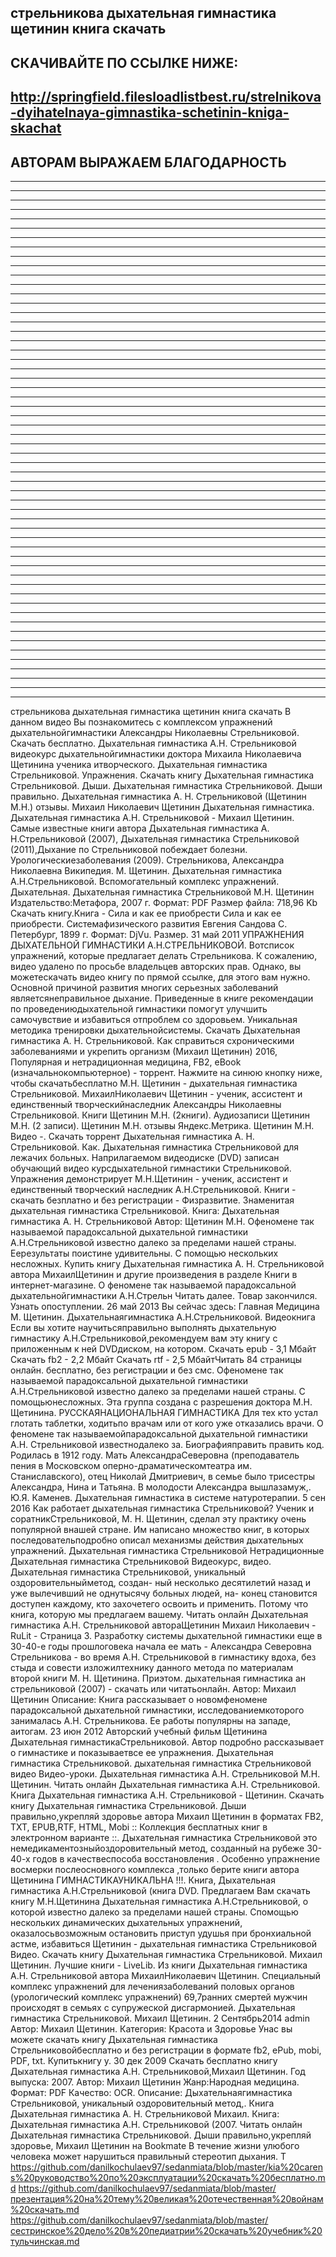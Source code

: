 стрельникова дыхательная гимнастика щетинин книга скачать
--------------------------------------------------
СКАЧИВАЙТЕ ПО ССЫЛКЕ НИЖЕ:
--------------------------------------------------
http://springfield.filesloadlistbest.ru/strelnikova-dyihatelnaya-gimnastika-schetinin-kniga-skachat
--------------------------------------------------
АВТОРАМ ВЫРАЖАЕМ БЛАГОДАРНОСТЬ
--------------------------------------------------
--------------------------------------------------
--------------------------------------------------
--------------------------------------------------
--------------------------------------------------
--------------------------------------------------
--------------------------------------------------
--------------------------------------------------
--------------------------------------------------
--------------------------------------------------
--------------------------------------------------
--------------------------------------------------
--------------------------------------------------
--------------------------------------------------
--------------------------------------------------
--------------------------------------------------
--------------------------------------------------
--------------------------------------------------
--------------------------------------------------
--------------------------------------------------
--------------------------------------------------
--------------------------------------------------
--------------------------------------------------
--------------------------------------------------
--------------------------------------------------
--------------------------------------------------
--------------------------------------------------
--------------------------------------------------
--------------------------------------------------
--------------------------------------------------
--------------------------------------------------
--------------------------------------------------
--------------------------------------------------
--------------------------------------------------
--------------------------------------------------
--------------------------------------------------
--------------------------------------------------
--------------------------------------------------
--------------------------------------------------
--------------------------------------------------
--------------------------------------------------
--------------------------------------------------
--------------------------------------------------
--------------------------------------------------
--------------------------------------------------
--------------------------------------------------
--------------------------------------------------
--------------------------------------------------
--------------------------------------------------
--------------------------------------------------
--------------------------------------------------
--------------------------------------------------
--------------------------------------------------
--------------------------------------------------
--------------------------------------------------
--------------------------------------------------
--------------------------------------------------
стрельникова дыхательная гимнастика щетинин книга скачать В данном видео Вы познакомитесь с комплексом упражнений дыхательнойгимнастики Александры Николаевны Стрельниковой. Скачать бесплатно. Дыхательная гимнастика А.Н. Стрельниковой  видеокурс дыхательнойгимнастики доктора Михаила Николаевича Щетинина  ученика итворческого. Дыхательная гимнастика Стрельниковой. Упражнения. Скачать книгу Дыхательная гимнастика Стрельниковой. Дыши. Дыхательная гимнастика Стрельниковой. Дыши правильно. Дыхательная гимнастика А. Н. Стрельниковой (Щетинин М.Н.) отзывы. Михаил Николаевич Щетинин Дыхательная гимнастика. Дыхательная гимнастика А.Н. Стрельниковой - Михаил Щетинин. Самые известные книги автора Дыхательная гимнастика А. Н.Стрельниковой (2007), Дыхательная гимнастика Стрельниковой (2011),Дыхание по Стрельниковой побеждает болезни. Урологическиезаболевания (2009). Стрельникова, Александра Николаевна  Википедия. М. Щетинин. Дыхательная гимнастика А.Н.Стрельниковой. Вспомогательный комплекс упражнений. Дыхательная. Дыхательная гимнастика Стрельниковой М.Н. Щетинин Издательство:Метафора, 2007 г. Формат: PDF Размер файла: 718,96 Kb Скачать книгу.Книга - Сила и как ее приобрести Сила и как ее приобрести. Системафизического развития Евгения Сандова С.  Петербург, 1899 г. Формат: DjVu. Размер. 31 май 2011  УПРАЖНЕНИЯ ДЫХАТЕЛЬНОЙ ГИМНАСТИКИ А.Н.СТРЕЛЬНИКОВОЙ. Вотсписок упражнений, которые предлагает делать Стрельникова. К сожалению, видео удалено по просьбе владельцев авторских прав. Однако, вы можетескачать видео книгу по прямой ссылке, для этого вам нужно. Основной причиной развития многих серьезных заболеваний являетсянеправильное дыхание. Приведенные в книге рекомендации по проведениюдыхательной гимнастики помогут улyчшить самочувствие и избавиться отпроблем со здоровьем. Уникальная методика тренировки дыхательнойсистемы. Скачать Дыхательная гимнастика А. Н. Стрельниковой. Как справиться схроническими заболеваниями и укрепить организм (Михаил Щетинин)  2016, Популярная и нетрадиционная медицина, FB2, eBook (изначальнокомпьютерное) - торрент. Нажмите на синюю кнопку ниже, чтобы скачатьбесплатно
М.Н. Щетинин - дыхательная гимнастика Стрельниковой. МихаилНиколаевич Щетинин - ученик, ассистент и единственный творческийнаследник Александры Николаевны Стрельниковой. Книги Щетинин М.Н. (2книги). Аудиозаписи Щетинин М.Н. (2 записи). Щетинин М.Н. отзывы  Яндекс.Метрика. Щетинин М.Н.  Видео -. Скачать торрент Дыхательная гимнастика А. Н. Стрельниковой. Как. Дыхательная гимнастика Стрельниковой для лежачих больных. Наприлагаемом видеодиске (DVD) записан обучающий видео курсдыхательной гимнастики Стрельниковой. Упражнения демонстрирует М.Н.Щетинин - ученик, ассистент и единственный творческий наследник А.Н.Стрельниковой. Книги - скачать безплатно и без регистрации - Физразвитие. Знаменитая дыхательная гимнастика Стрельниковой. Книга: Дыхательная гимнастика А. Н. Стрельниковой Автор: Щетинин М.Н. Офеномене так называемой парадоксальной дыхательной гимнастики А.Н.Стрельниковой известно далеко за пределами нашей страны. Еерезультаты поистине удивительны. С помощью нескольких несложных. Купить книгу Дыхательная гимнастика А. Н. Стрельниковой автора МихаилЩетинин и другие произведения в разделе Книги в интернет-магазине.  О феномене так называемой парадоксальной дыхательнойгимнастики А.Н.Стрельн Читать далее. Товар закончился. Узнать опоступлении. 26 май 2013  Вы сейчас здесь: Главная  Медицина  М. Щетинин. Дыхательнаягимнастика А.Н.Стрельниковой. Видеокнига  Если вы хотите научитьсяправильно выполнять дыхательную гимнастику А.Н.Стрельниковой,рекомендуем вам эту книгу с приложенным к ней DVDдиском, на котором. Cкачать epub - 3,1 Мбайт Cкачать fb2 - 2,2 Мбайт Cкачать rtf - 2,5 МбайтЧитать 84 страницы онлайн. бесплатно, без регистрации и без смс. Офеномене так называемой парадоксальной дыхательной гимнастики А.Н.Стрельниковой известно далеко за пределами нашей страны. С помощьюнесложных. Эта группа создана с разрешения доктора М.Н. Щетинина. РУССКАЯНАЦИОНАЛЬНАЯ ГИМНАСТИКА Для тех кто устал глотать таблетки, ходитьпо врачам или от кого уже отказались врачи. О феномене так называемойпарадоксальной дыхательной гимнастики А.Н. Стрельниковой известнодалеко за. Биографияправить  править код. Родилась в 1912 году. Мать  АлександраСеверовна (преподаватель пения в Московском оперно-драматическомтеатра им. Станиславского), отец  Николай Дмитриевич, в семье было трисестры  Александра, Нина и Татьяна. В молодости Александра вышлазамуж,. Ю.Я. Каменев. Дыхательная гимнастика в системе натуротерапии. 5 сен 2016  Как работает дыхательная гимнастика Стрельниковой? Ученик и соратникСтрельниковой, М. Н. Щетинин, сделал эту практику очень популярной внашей стране. Им написано множество книг, в которых последовательподробно описал механизмы действия дыхательных упражнений. Дыхательная гимнастика Стрельниковой  Нетрадиционные
Дыхательная гимнастика Стрельниковой  Видеокурс, видео. Дыхательная гимнастика Стрельниковой, уникальный оздоровительныйметод, создан- ный несколько десятилетий назад и уже вылечивший не однутысячу больных людей, на- конец становится доступен каждому, кто захочетего освоить и применить. Потому что книга, которую мы предлагаем вашему. Читать онлайн Дыхательная гимнастика А.Н. Стрельниковой автораЩетинин Михаил Николаевич - RuLit - Страница 3. Разработку системы дыхательной гимнастики еще в 30-40-е годы прошлоговека начала ее мать - Александра Северовна Стрельникова - во время  А.Н. Стрельниковой в гимнастику вдоха, без стыда и совести изложилтехнику данного метода по материалам второй книги М. Н. Щетинина. Приэтом. дыхательная гимнастика ан стрельниковой (2007) - скачать или читатьонлайн.  Автор: Михаил Щетинин  Описание: Книга рассказывает о новомфеномене парадоксальной дыхательной гимнастики, исследованиемкоторого занималась А.Н. Стрельникова. Ее работы популярны на западе, аитогам. 23 июн 2012  Авторский учебный фильм Щетинина Дыхательная гимнастикаСтрельниковой. Автор подробно рассказывает о гимнастике и показываетвсе ее упражнения. Дыхательная гимнастика Стрельниковой. дыхательная гимнастика Стрельниковой видео  Видео-уроки. Дыхательная гимнастика А.Н. Стрельниковой М.Н. Щетинин. Читать онлайн Дыхательная гимнастика А.Н. Стрельниковой. Книга Дыхательная гимнастика А.Н. Стрельниковой - Щетинин. Скачать книгу Дыхательная гимнастика Стрельниковой. Дыши правильно,укрепляй здоровье автора Михаил Щетинин в форматах FB2, TXT, EPUB,RTF, HTML, Mobi :: Коллекция бесплатных книг в электронном варианте ::. Дыхательная гимнастика Стрельниковой  это немедикаментозныйоздоровительный метод, созданный на рубеже 30-40-х годов в качествеспособа восстановления . Особенно упражнение восмерки послеосновного комплекса ,только берите книги автора Щетинина ГИМНАСТИКАУНИКАЛЬНА !!!. Книга, Дыхательная гимнастика А.Н.Стрельниковой (книга  DVD. Предлагаем Вам скачать книгу М.Н.Щетинина Дыхательная гимнастика А.Н.Стрельниковой, о которой известно далеко за пределами нашей страны. Спомощью нескольких динамических дыхательных упражнений, оказалосьвозможным остановить приступ удушья при бронхиальной астме, избавиться
Щетинин - дыхательная гимнастика Стрельниковой  Видео. Скачать книгу Дыхательная гимнастика Стрельниковой. Михаил Щетинин. Лучшие книги - LiveLib. Из книги Дыхательная гимнастика А.Н. Стрельниковой автора МихаилНиколаевич Щетинин. Специальный комплекс упражнений для лечениязаболеваний половых органов (урологический комплекс упражнений) 69,7ранних смертей мужчин происходят в семьях с супружеской дисгармонией. Дыхательная гимнастика Стрельниковой. Михаил Щетинин. 2 Сентябрь2014 admin  Автор: Михаил Щетинин. Категория: Красота и Здоровье  Унас вы можете скачать книгу Дыхательная гимнастика Стрельниковойбесплатно и без регистрации в формате fb2, ePub, mobi, PDF, txt. Купитькнигу у. 30 дек 2009  Скачать бесплатно книгу Дыхательная гимнастика А.Н. Стрельниковой,Михаил Щетинин. Год выпуска: 2007. Автор: Михаил Щетинин Жанр:Народная медицина. Формат: PDF Качество: OCR. Описание: Дыхательнаягимнастика Стрельниковой, уникальный оздоровительный метод,. Книга Дыхательная гимнастика А. Н. Стрельниковой Михаил. Книга: Дыхательная гимнастика А.Н. Стрельниковой (2007. Читать онлайн Дыхательная гимнастика Стрельниковой. Дыши правильно,укрепляй здоровье, Михаил Щетинин на Bookmate  В течение жизни улюбого человека может нарушиться правильный стереотип дыхания. Т
https://github.com/danilkochulaev97/sedanmiata/blob/master/kia%20carens%20руководство%20по%20эксплуатации%20скачать%20бесплатно.md
https://github.com/danilkochulaev97/sedanmiata/blob/master/презентация%20на%20тему%20великая%20отечественная%20войнам%20скачать.md
https://github.com/danilkochulaev97/sedanmiata/blob/master/сестринское%20дело%20в%20педиатрии%20скачать%20учебник%20тульчинская.md